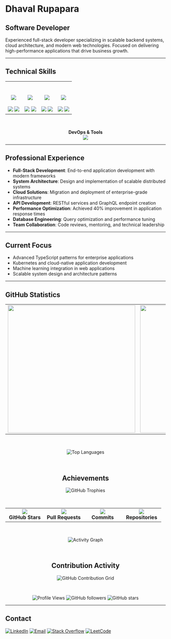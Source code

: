 # Dhaval Rupapara
## Software Developer

Experienced full-stack developer specializing in scalable backend systems, cloud architecture, and modern web technologies. Focused on delivering high-performance applications that drive business growth.

---

## Technical Skills

<div align="center">

<table>
  <tr>
    <td align="center" width="25%">
      <br><br>
      <img src="https://skillicons.dev/icons?i=python,js,ts,cpp,php&theme=light" />
      <br><br>
      <img src="https://img.shields.io/badge/Python-Expert-3776ab?style=flat-square&logo=python&logoColor=white" />
      <img src="https://img.shields.io/badge/TypeScript-Advanced-3178c6?style=flat-square&logo=typescript&logoColor=white" />
    </td>
    <td align="center" width="25%">
      <br><br>
      <img src="https://skillicons.dev/icons?i=react,nextjs,vue,redux,tailwind&theme=light" />
      <br><br>
      <img src="https://img.shields.io/badge/React-Advanced-61dafb?style=flat-square&logo=react&logoColor=black" />
      <img src="https://img.shields.io/badge/Next.js-Expert-000000?style=flat-square&logo=nextdotjs&logoColor=white" />
    </td>
    <td align="center" width="25%">
      <br><br>
      <img src="https://skillicons.dev/icons?i=nodejs,express,django,flask,fastapi&theme=light" />
      <br><br>
      <img src="https://img.shields.io/badge/Node.js-Expert-339933?style=flat-square&logo=nodedotjs&logoColor=white" />
      <img src="https://img.shields.io/badge/Django-Advanced-092e20?style=flat-square&logo=django&logoColor=white" />
    </td>
    <td align="center" width="25%">
      <br><br>
      <img src="https://skillicons.dev/icons?i=mongodb,postgresql,mysql,aws,azure,gcp&theme=light" />
      <br><br>
      <img src="https://img.shields.io/badge/MongoDB-Expert-47a248?style=flat-square&logo=mongodb&logoColor=white" />
      <img src="https://img.shields.io/badge/AWS-Certified-ff9900?style=flat-square&logo=amazonaws&logoColor=white" />
    </td>
  </tr>
</table>

<br>

**DevOps & Tools**  
<img src="https://skillicons.dev/icons?i=docker,kubernetes,git,github,vercel,firebase&theme=light" />

</div>

---

## Professional Experience

- **Full-Stack Development**: End-to-end application development with modern frameworks
- **System Architecture**: Design and implementation of scalable distributed systems
- **Cloud Solutions**: Migration and deployment of enterprise-grade infrastructure
- **API Development**: RESTful services and GraphQL endpoint creation
- **Performance Optimization**: Achieved 40% improvement in application response times
- **Database Engineering**: Query optimization and performance tuning
- **Team Collaboration**: Code reviews, mentoring, and technical leadership

---

## Current Focus

- Advanced TypeScript patterns for enterprise applications
- Kubernetes and cloud-native application development
- Machine learning integration in web applications
- Scalable system design and architecture patterns

---

## GitHub Statistics

<div align="center">

<table>
  <tr>
    <td align="center">
      <img width="400" src="https://github-readme-stats.vercel.app/api?username=dhaval079&show_icons=true&theme=minimal&hide_border=true&count_private=true&include_all_commits=true&title_color=2563eb&icon_color=2563eb&text_color=1f2937&bg_color=ffffff" />
    </td>
    <td align="center">
      <img width="400" src="https://github-readme-streak-stats.herokuapp.com/?user=dhaval079&theme=minimal&hide_border=true&ring=2563eb&fire=2563eb&currStreakLabel=2563eb&background=ffffff&stroke=e5e7eb" />
    </td>
  </tr>
</table>

<br>

![Top Languages](https://github-readme-stats.vercel.app/api/top-langs/?username=dhaval079&layout=compact&theme=minimal&hide_border=true&title_color=2563eb&text_color=1f2937&bg_color=ffffff)

<br>

## Achievements

![GitHub Trophies](https://github-profile-trophy.vercel.app/?username=dhaval079&theme=flat&column=4&margin-w=15&margin-h=15&no-bg=true&no-frame=true)

<br>

<table>
  <tr>
    <td align="center" width="25%">
      <img src="https://img.shields.io/badge/100+-2563eb?style=for-the-badge&logo=star&logoColor=white&labelColor=f1f5f9" />
      <br><strong>GitHub Stars</strong>
    </td>
    <td align="center" width="25%">
      <img src="https://img.shields.io/badge/50+-2563eb?style=for-the-badge&logo=git-merge&logoColor=white&labelColor=f1f5f9" />
      <br><strong>Pull Requests</strong>
    </td>
    <td align="center" width="25%">
      <img src="https://img.shields.io/badge/1000+-2563eb?style=for-the-badge&logo=git-commit&logoColor=white&labelColor=f1f5f9" />
      <br><strong>Commits</strong>
    </td>
    <td align="center" width="25%">
      <img src="https://img.shields.io/badge/20+-2563eb?style=for-the-badge&logo=repository&logoColor=white&labelColor=f1f5f9" />
      <br><strong>Repositories</strong>
    </td>
  </tr>
</table>

<br>

![Activity Graph](https://github-readme-activity-graph.vercel.app/graph?username=dhaval079&theme=minimal&hide_border=true&area=true&bg_color=ffffff&color=2563eb&line=2563eb&point=1f2937)

<br>

## Contribution Activity

![GitHub Contribution Grid](https://ghchart.rshah.org/2563eb/dhaval079)

<br>

![Profile Views](https://komarev.com/ghpvc/?username=dhaval079&style=flat-square&color=2563eb&labelColor=f8fafc)
![GitHub followers](https://img.shields.io/github/followers/dhaval079?style=flat-square&logo=github&logoColor=white&labelColor=f8fafc&color=2563eb)
![GitHub stars](https://img.shields.io/github/stars/dhaval079?style=flat-square&logo=github&logoColor=white&labelColor=f8fafc&color=2563eb)

</div>

---

## Contact

[![LinkedIn](https://img.shields.io/badge/LinkedIn-0A66C2?style=flat-square&logo=linkedin&logoColor=white)](https://linkedin.com/in/dhaval-rupapara/)
[![Email](https://img.shields.io/badge/Email-EA4335?style=flat-square&logo=gmail&logoColor=white)](mailto:rupaparadhaval1234@gmail.com)
[![Stack Overflow](https://img.shields.io/badge/Stack_Overflow-F58025?style=flat-square&logo=stackoverflow&logoColor=white)](https://stackoverflow.com/users/22502147)
[![LeetCode](https://img.shields.io/badge/LeetCode-FFA116?style=flat-square&logo=leetcode&logoColor=white)](https://www.leetcode.com/dhaval073)
